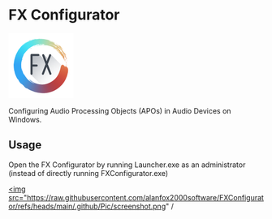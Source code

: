 # FX Configurator
<a href="https://github.com/alanfox2000software/FXConfigurator/releases"><img src="https://raw.githubusercontent.com/alanfox2000software/FXConfigurator/refs/heads/main/.github/Pic/Logo.png" /></a>
</p>

Configuring Audio Processing Objects (APOs) in Audio Devices on Windows.


## Usage
Open the FX Configurator by running Launcher.exe as an administrator (instead of directly running FXConfigurator.exe)

<a href="https://github.com/alanfox2000software/FXConfigurator/releases"><img src="https://raw.githubusercontent.com/alanfox2000software/FXConfigurator/refs/heads/main/.github/Pic/screenshot.png" /
